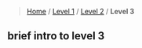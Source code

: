 > [Home](index.md) / [Level 1](level-1.md) / [Level 2](level-2.md) / **Level 3**
## brief intro to level 3
